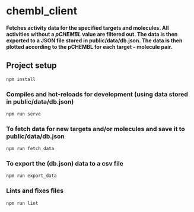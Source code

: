 # chembl_client
#### Fetches activity data for the specified targets and molecules. All activities without a *_pCHEMBL_* value are filtered out. The data is then exported to a JSON file stored in **public/data/db.json**. The data is then plotted according to the pCHEMBL for each target - molecule pair.

## Project setup
```
npm install
```

### Compiles and hot-reloads for development (using data stored in public/data/db.json)
```
npm run serve
```

### To fetch data for new targets and/or molecules and save it to public/data/db.json
```
npm run fetch_data
```
### To export the (db.json) data to a csv file
```
npm run export_data
```

### Lints and fixes files
```
npm run lint
```
